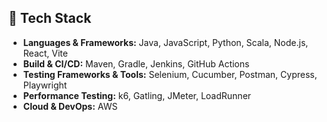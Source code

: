 ## 🚀 Tech Stack

- **Languages & Frameworks:** Java, JavaScript, Python, Scala, Node.js, React, Vite
- **Build & CI/CD:** Maven, Gradle, Jenkins, GitHub Actions
- **Testing Frameworks & Tools:** Selenium, Cucumber, Postman, Cypress, Playwright
- **Performance Testing:** k6, Gatling, JMeter, LoadRunner
- **Cloud & DevOps:** AWS
